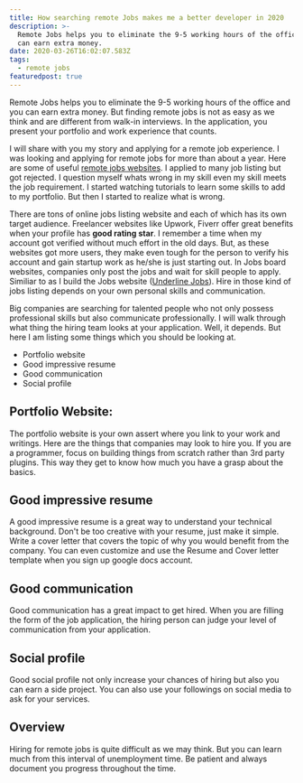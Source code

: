```yaml
---
title: How searching remote Jobs makes me a better developer in 2020
description: >-
  Remote Jobs helps you to eliminate the 9-5 working hours of the office and you
  can earn extra money.
date: 2020-03-26T16:02:07.583Z
tags:
  - remote jobs
featuredpost: true
---
```

Remote Jobs helps you to eliminate the 9-5 working hours of the office and you can earn extra money. But finding remote jobs is not as easy as we think and are different from walk-in interviews. In the application, you present your portfolio and work experience that counts.

I will share with you my story and applying for a remote job experience. I was looking and applying for remote jobs for more than about a year. Here are some of useful [remote jobs websites](https://taimoorsattar.dev/blogs/remote-jobs-website). I applied to many job listing but got rejected. I question myself whats wrong in my skill even my skill meets the job requirement. I started watching tutorials to learn some skills to add to my portfolio. But then I started to realize what is wrong.

There are tons of online jobs listing website and each of which has its own target audience. Freelancer websites like Upwork, Fiverr offer great benefits when your profile has **good rating star**. I remember a time when my account got verified without much effort in the old days. But, as these websites got more users, they make even tough for the person to verify his account and gain startup work as he/she is just starting out. In Jobs board websites, companies only post the jobs and wait for skill people to apply. Similiar to as I build the Jobs website ([Underline Jobs](https://www.underlinejobs.com)). Hire in those kind of jobs listing depends on your own personal skills and communication.

Big companies are searching for talented people who not only possess professional skills but also communicate professionally. I will walk through what thing the hiring team looks at your application. Well, it depends. But here I am listing some things which you should be looking at.

* Portfolio website
* Good impressive resume
* Good communication
* Social profile

## Portfolio Website:

The portfolio website is your own assert where you link to your work and writings. Here are the things that companies may look to hire you. If you are a programmer, focus on building things from scratch rather than 3rd party plugins. This way they get to know how much you have a grasp about the basics.

## Good impressive resume

A good impressive resume is a great way to understand your technical background. Don't be too creative with your resume, just make it simple. Write a cover letter that covers the topic of why you would benefit from the company. You can even customize and use the Resume and Cover letter template when you sign up google docs account. 

## Good communication

Good communication has a great impact to get hired. When you are filling the form of the job application, the hiring person can judge your level of communication from your application.

## Social profile

Good social profile not only increase your chances of hiring but also you can earn a side project. You can also use your followings on social media to ask for your services.

## Overview
Hiring for remote jobs is quite difficult as we may think. But you can learn much from this interval of unemployment time. Be patient and always document you progress throughout the time.